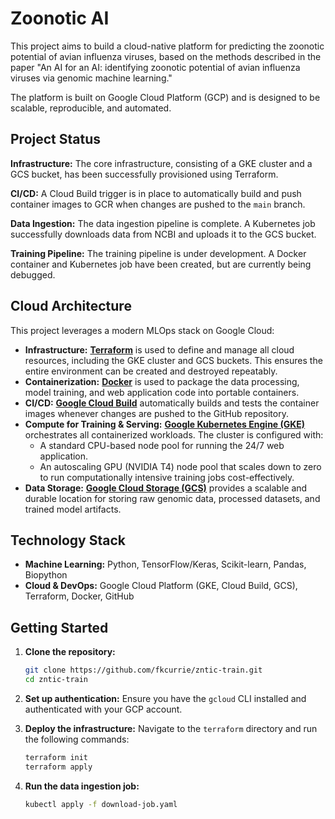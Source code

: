 # Zoonotic AI

This project aims to build a cloud-native platform for predicting the zoonotic potential of avian influenza viruses, based on the methods described in the paper "An AI for an AI: identifying zoonotic potential of avian influenza viruses via genomic machine learning."

The platform is built on Google Cloud Platform (GCP) and is designed to be scalable, reproducible, and automated.

## Project Status

**Infrastructure:** The core infrastructure, consisting of a GKE cluster and a GCS bucket, has been successfully provisioned using Terraform.

**CI/CD:** A Cloud Build trigger is in place to automatically build and push container images to GCR when changes are pushed to the `main` branch.

**Data Ingestion:** The data ingestion pipeline is complete. A Kubernetes job successfully downloads data from NCBI and uploads it to the GCS bucket.

**Training Pipeline:** The training pipeline is under development. A Docker container and Kubernetes job have been created, but are currently being debugged.

## Cloud Architecture

This project leverages a modern MLOps stack on Google Cloud:

*   **Infrastructure:** [**Terraform**](https://www.terraform.io/) is used to define and manage all cloud resources, including the GKE cluster and GCS buckets. This ensures the entire environment can be created and destroyed repeatably.
*   **Containerization:** [**Docker**](https://www.docker.com/) is used to package the data processing, model training, and web application code into portable containers.
*   **CI/CD:** [**Google Cloud Build**](https://cloud.google.com/build) automatically builds and tests the container images whenever changes are pushed to the GitHub repository.
*   **Compute for Training & Serving:** [**Google Kubernetes Engine (GKE)**](https://cloud.google.com/kubernetes-engine) orchestrates all containerized workloads. The cluster is configured with:
    *   A standard CPU-based node pool for running the 24/7 web application.
    *   An autoscaling GPU (NVIDIA T4) node pool that scales down to zero to run computationally intensive training jobs cost-effectively.
*   **Data Storage:** [**Google Cloud Storage (GCS)**](https://cloud.google.com/storage) provides a scalable and durable location for storing raw genomic data, processed datasets, and trained model artifacts.

## Technology Stack

*   **Machine Learning:** Python, TensorFlow/Keras, Scikit-learn, Pandas, Biopython
*   **Cloud & DevOps:** Google Cloud Platform (GKE, Cloud Build, GCS), Terraform, Docker, GitHub

## Getting Started

1.  **Clone the repository:**
    ```bash
    git clone https://github.com/fkcurrie/zntic-train.git
    cd zntic-train
    ```

2.  **Set up authentication:**
    Ensure you have the `gcloud` CLI installed and authenticated with your GCP account.

3.  **Deploy the infrastructure:**
    Navigate to the `terraform` directory and run the following commands:
    ```bash
    terraform init
    terraform apply
    ```

4.  **Run the data ingestion job:**
    ```bash
    kubectl apply -f download-job.yaml
    ```
